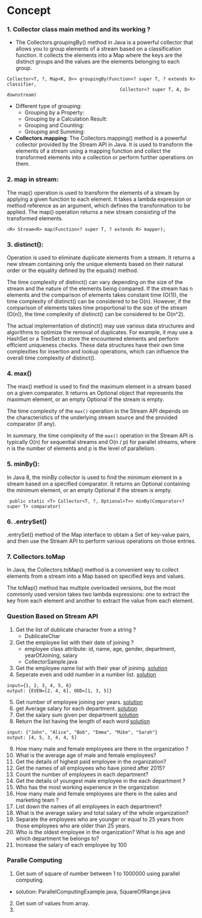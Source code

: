 # Concept 

### 1. Collector class main method and its working ?
- The Collectors.groupingBy() method in Java is a powerful collector that allows you to group elements of a stream based on a classification function. It collects the elements into a Map where the keys are the distinct groups and the values are the elements belonging to each group.
```
Collector<T, ?, Map<K, D>> groupingBy(Function<? super T, ? extends K> classifier,
                                          Collector<? super T, A, D> downstream)
```
- Different type of grouping:
   - Grouping by a Property:
   - Grouping by a Calculation Result:
   - Grouping and Counting:
   - Grouping and Summing:
- **Collectors.mapping**: The Collectors.mapping() method is a powerful collector provided by the Stream API in Java. It is used to transform the elements of a stream using a mapping function and collect the transformed elements into a collection or perform further operations on them.

### 2. map in stream: 
The map() operation is used to transform the elements of a stream by applying a given function to each element. It takes a lambda expression or method reference as an argument, which defines the transformation to be applied. The map() operation returns a new stream consisting of the transformed elements.
```
<R> Stream<R> map(Function<? super T, ? extends R> mapper);
```
### 3. **distinct()**:  
 Operation is used to eliminate duplicate elements from a stream. It returns a new stream containing only the unique elements based on their natural order or the equality defined by the equals() method.

The time complexity of distinct() can vary depending on the size of the stream and the nature of the elements being compared. If the stream has n elements and the comparison of elements takes constant time (O(1)), the time complexity of distinct() can be considered to be O(n). However, if the comparison of elements takes time proportional to the size of the stream (O(n)), the time complexity of distinct() can be considered to be O(n^2).

The actual implementation of distinct() may use various data structures and algorithms to optimize the removal of duplicates. For example, it may use a HashSet or a TreeSet to store the encountered elements and perform efficient uniqueness checks. These data structures have their own time complexities for insertion and lookup operations, which can influence the overall time complexity of distinct().

### 4. **max()**
The max() method is used to find the maximum element in a stream based on a given comparator. It returns an Optional<T> object that represents the maximum element, or an empty Optional if the stream is empty.

The time complexity of the `max()` operation in the Stream API depends on the characteristics of the underlying stream source and the provided comparator (if any).

In summary, the time complexity of the `max()` operation in the Stream API is typically O(n) for sequential streams and O(n / p) for parallel streams, where n is the number of elements and p is the level of parallelism.

### 5. minBy(): 
In Java 8, the minBy collector is used to find the minimum element in a stream based on a specified comparator. It returns an Optional containing the minimum element, or an empty Optional if the stream is empty.
```
 public static <T> Collector<T, ?, Optional<T>> minBy(Comparator<? super T> comparator)
```
### 6. .entrySet()
.entrySet() method of the Map interface to obtain a Set of key-value pairs, and then use the Stream API to perform various operations on those entries.

### 7. Collectors.toMap
In Java, the Collectors.toMap() method is a convenient way to collect elements from a stream into a Map based on specified keys and values.

The toMap() method has multiple overloaded versions, but the most commonly used version takes two lambda expressions: one to extract the key from each element and another to extract the value from each element.


### Question Based on Stream API
1. Get the list of dublicate character from a string ? 
    - DublicateChar
2. Get the employee list with their date of joining ? 
   - employee class attribute: id, name, age, gender, department, yearOfJoining, salary
   - CollectorSample.java
3. Get the employee name list with their year of joining. [solution](https://github.com/keshav-repo/core-java/blob/master/src/main/java/org/learning/strm/CollectorSample.java)
4. Seperate even and odd number in a number list. [solution](https://github.com/keshav-repo/core-java/blob/master/src/main/java/org/learning/strm/CollectorSample.java)
```
input={1, 2, 3, 4, 5, 6}
output: {EVEN=[2, 4, 6], ODD=[1, 3, 5]}
```
5. Get number of employee joining per years. [solution](https://github.com/keshav-repo/core-java/blob/master/src/main/java/org/learning/strm/CollectorSample.java)
6. get Average salary for each department. [solution](https://github.com/keshav-repo/core-java/blob/master/src/main/java/org/learning/strm/CollectorSample.java)
7.  Get the salary sum given per department [solution](https://github.com/keshav-repo/core-java/blob/master/src/main/java/org/learning/strm/CollectorSample.java)
8. Return the list having the length of each word [solution](https://github.com/keshav-repo/core-java/blob/master/src/main/java/org/learning/strm/CollectorSample.java)
```
input: {"John", "Alice", "Bob", "Emma", "Mike", "Sarah"}
output: [4, 5, 3, 4, 4, 5]
```
9. How many male and female employees are there in the organization ?
10. What is the average age of male and female employees?
11. Get the details of highest paid employee in the organization?
12.  Get the names of all employees who have joined after 2015?
13. Count the number of employees in each department?
14. Get the details of youngest male employee in the each department ?
15. Who has the most working experience in the organization
16. How many male and female employees are there in the sales and marketing team ?
17. List down the names of all employees in each department? 
18. What is the average salary and total salary of the whole organization?
19. Separate the employees who are younger or equal to 25 years from those employees who are older than 25 years.
20. Who is the oldest employee in the organization? What is his age and which department he belongs to?
21. Increase the salary of each employee by 100 

### Paralle Computing 
1. Get sum of square of number between 1 to 1000000 using parallel computing. 
- solution: ParallelComputingExample.java, SquareOfRange.java
2. Get sum of values from array. 
3. 

